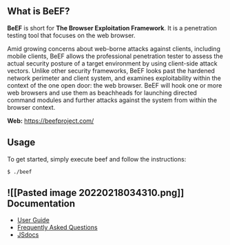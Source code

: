What is BeEF?
-------------

__BeEF__ is short for __The Browser Exploitation Framework__. It is a penetration testing tool that focuses on the web browser.

Amid growing concerns about web-borne attacks against clients, including mobile clients, BeEF allows the professional penetration tester to assess the actual security posture of a target environment by using client-side attack vectors. Unlike other security frameworks, BeEF looks past the hardened network perimeter and client system, and examines exploitability within the context of the one open door: the web browser. BeEF will hook one or more web browsers and use them as beachheads for launching directed command modules and further attacks against the system from within the browser context.

__Web:__ https://beefproject.com/

Usage
-----

To get started, simply execute beef and follow the instructions:

```
$ ./beef
```

![[Pasted image 20220218034310.png]]
Documentation
---

* [User Guide](https://github.com/beefproject/beef/wiki#user-guide)
* [Frequently Asked Questions](https://github.com/beefproject/beef/wiki/FAQ)
* [JSdocs](https://beefproject.github.io/beef/index.html)


